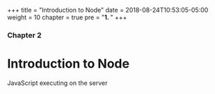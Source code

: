 +++
title = "Introduction to Node"
date = 2018-08-24T10:53:05-05:00
weight = 10
chapter = true
pre = "<b>1. </b>"
+++

### Chapter 2

# Introduction to Node

JavaScript executing on the server